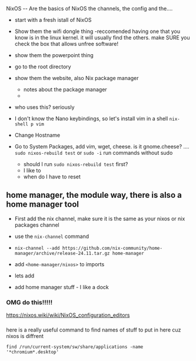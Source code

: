 NixOS
-- Are the basics of NixOS the channels, the config and the....



- start with a fresh istall of NixOS
- Show them the wifi dongle thing -reccomended having one that you know is in the linux kernel. it will usually find the others. make SURE you check the box that allows unfree software! 

- show them the powerpoint thing
- go to the root directory
- show them the website, also Nix package manager
	- notes about the package manager
	- 
- who uses this? seriously 
- I don't know the Nano keybindings, so let's install vim in a shell
 	`nix-shell p vim`

- Change Hostname
- Go to System Packages, add vim, wget, cheese. is it gnome.cheese? ....  
	`sudo nixos-rebuild test` or
	`sudo -i` run commands without sudo

	- should I run `sudo nixos-rebuild test` first?
	- I like to
	- when do I have to reset

## home manager, the module way, there is also a home manager tool
- First add the nix channel, make sure it is the same as your nixos or nix packages channel 
- use the `nix-channel` command 
- `nix-channel --add https://github.com/nix-community/home-manager/archive/release-24.11.tar.gz home-manager`

- add `<home-manager/nixos>` to imports
- lets add

- add home manager stuff - I like a dock


### OMG do this!!!!!
https://nixos.wiki/wiki/NixOS_configuration_editors


### 
here is a really useful command to find names of stuff to put in here cuz nixos is diffrent

`find /run/current-system/sw/share/applications -name '*chromium*.desktop'`
